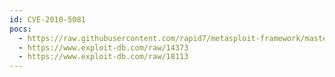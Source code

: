 ```yaml
---
id: CVE-2010-5081
pocs:
  - https://raw.githubusercontent.com/rapid7/metasploit-framework/master/modules/exploits/windows/fileformat/mini_stream_pls_bof.rb
  - https://www.exploit-db.com/raw/14373
  - https://www.exploit-db.com/raw/18113
---
```

